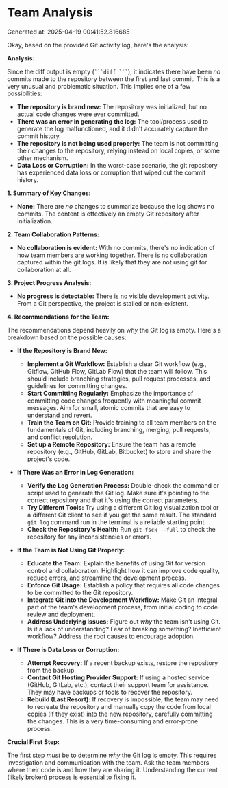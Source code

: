 # Team Analysis
Generated at: 2025-04-19 00:41:52.816685

Okay, based on the provided Git activity log, here's the analysis:

**Analysis:**

Since the diff output is empty (` ```diff ``` `), it indicates there have been *no* commits made to the repository between the first and last commit. This is a very unusual and problematic situation.  This implies one of a few possibilities:

*   **The repository is brand new:** The repository was initialized, but no actual code changes were ever committed.
*   **There was an error in generating the log:** The tool/process used to generate the log malfunctioned, and it didn't accurately capture the commit history.
*   **The repository is not being used properly:** The team is not committing their changes to the repository, relying instead on local copies, or some other mechanism.
*   **Data Loss or Corruption:** In the worst-case scenario, the git repository has experienced data loss or corruption that wiped out the commit history.

**1. Summary of Key Changes:**

*   **None:** There are *no* changes to summarize because the log shows no commits.  The content is effectively an empty Git repository after initialization.

**2. Team Collaboration Patterns:**

*   **No collaboration is evident:** With no commits, there's no indication of how team members are working together.  There is no collaboration captured within the git logs. It is likely that they are not using git for collaboration at all.

**3. Project Progress Analysis:**

*   **No progress is detectable:**  There is no visible development activity.  From a Git perspective, the project is stalled or non-existent.

**4. Recommendations for the Team:**

The recommendations depend heavily on *why* the Git log is empty.  Here's a breakdown based on the possible causes:

*   **If the Repository is Brand New:**
    *   **Implement a Git Workflow:** Establish a clear Git workflow (e.g., Gitflow, GitHub Flow, GitLab Flow) that the team will follow.  This should include branching strategies, pull request processes, and guidelines for committing changes.
    *   **Start Committing Regularly:** Emphasize the importance of committing code changes frequently with meaningful commit messages. Aim for small, atomic commits that are easy to understand and revert.
    *   **Train the Team on Git:** Provide training to all team members on the fundamentals of Git, including branching, merging, pull requests, and conflict resolution.
    *   **Set up a Remote Repository:**  Ensure the team has a remote repository (e.g., GitHub, GitLab, Bitbucket) to store and share the project's code.

*   **If There Was an Error in Log Generation:**
    *   **Verify the Log Generation Process:**  Double-check the command or script used to generate the Git log.  Make sure it's pointing to the correct repository and that it's using the correct parameters.
    *   **Try Different Tools:**  Try using a different Git log visualization tool or a different Git client to see if you get the same result.  The standard `git log` command run in the terminal is a reliable starting point.
    *   **Check the Repository's Health:**  Run `git fsck --full` to check the repository for any inconsistencies or errors.

*   **If the Team is Not Using Git Properly:**
    *   **Educate the Team:**  Explain the benefits of using Git for version control and collaboration.  Highlight how it can improve code quality, reduce errors, and streamline the development process.
    *   **Enforce Git Usage:**  Establish a policy that requires all code changes to be committed to the Git repository.
    *   **Integrate Git into the Development Workflow:**  Make Git an integral part of the team's development process, from initial coding to code review and deployment.
    *   **Address Underlying Issues:** Figure out *why* the team isn't using Git. Is it a lack of understanding? Fear of breaking something?  Inefficient workflow?  Address the root causes to encourage adoption.

*   **If There is Data Loss or Corruption:**
    *   **Attempt Recovery:** If a recent backup exists, restore the repository from the backup.
    *   **Contact Git Hosting Provider Support:** If using a hosted service (GitHub, GitLab, etc.), contact their support team for assistance. They may have backups or tools to recover the repository.
    *   **Rebuild (Last Resort):** If recovery is impossible, the team may need to recreate the repository and manually copy the code from local copies (if they exist) into the new repository, carefully committing the changes.  This is a very time-consuming and error-prone process.

**Crucial First Step:**

The first step *must* be to determine *why* the Git log is empty. This requires investigation and communication with the team. Ask the team members where their code is and how they are sharing it.  Understanding the current (likely broken) process is essential to fixing it.
